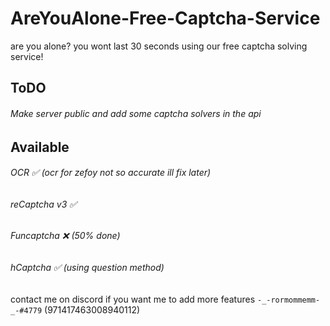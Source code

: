 # AreYouAlone-Free-Captcha-Service
are you alone? you wont last 30 seconds using our free captcha solving service!


## ToDO
###### Make server public and add some captcha solvers in the api

## Available
###### OCR ✅ (ocr for zefoy not so accurate ill fix later)
###### reCaptcha v3 ✅ 
###### Funcaptcha ❌ (50% done)
###### hCaptcha ✅ (using question method)

contact me on discord if you want me to add more features `-_-rormommemm-_-#4779` (971417463008940112)
